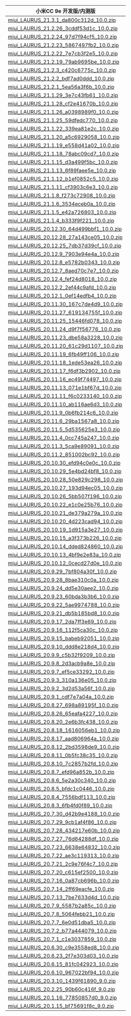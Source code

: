 | 小米CC 9e  开发版/内测版    |
| ---- |
| [miui_LAURUS_21.3.1_da800c312d_10.0.zip](https://hugeota.d.miui.com/21.3.1/miui_LAURUS_21.3.1_da800c312d_10.0.zip)    |
| [miui_LAURUS_21.2.26_3cddf53d1c_10.0.zip](https://hugeota.d.miui.com/21.2.26/miui_LAURUS_21.2.26_3cddf53d1c_10.0.zip)    |
| [miui_LAURUS_21.2.24_97d7f94cf5_10.0.zip](https://hugeota.d.miui.com/21.2.24/miui_LAURUS_21.2.24_97d7f94cf5_10.0.zip)    |
| [miui_LAURUS_21.2.23_5867497fb2_10.0.zip](https://hugeota.d.miui.com/21.2.23/miui_LAURUS_21.2.23_5867497fb2_10.0.zip)    |
| [miui_LAURUS_21.2.22_7e7cb3f2e5_10.0.zip](https://hugeota.d.miui.com/21.2.22/miui_LAURUS_21.2.22_7e7cb3f2e5_10.0.zip)    |
| [miui_LAURUS_21.2.19_79ab9695be_10.0.zip](https://hugeota.d.miui.com/21.2.19/miui_LAURUS_21.2.19_79ab9695be_10.0.zip)    |
| [miui_LAURUS_21.2.3_c420c6775c_10.0.zip](https://hugeota.d.miui.com/21.2.3/miui_LAURUS_21.2.3_c420c6775c_10.0.zip)    |
| [miui_LAURUS_21.2.2_bdf7ad0ddd_10.0.zip](https://hugeota.d.miui.com/21.2.2/miui_LAURUS_21.2.2_bdf7ad0ddd_10.0.zip)    |
| [miui_LAURUS_21.2.1_5ea56a3f6b_10.0.zip](https://hugeota.d.miui.com/21.2.1/miui_LAURUS_21.2.1_5ea56a3f6b_10.0.zip)    |
| [miui_LAURUS_21.1.29_3e7c43fb61_10.0.zip](https://hugeota.d.miui.com/21.1.29/miui_LAURUS_21.1.29_3e7c43fb61_10.0.zip)    |
| [miui_LAURUS_21.1.28_cf2e41670b_10.0.zip](https://hugeota.d.miui.com/21.1.28/miui_LAURUS_21.1.28_cf2e41670b_10.0.zip)    |
| [miui_LAURUS_21.1.26_a0398989f0_10.0.zip](https://hugeota.d.miui.com/21.1.26/miui_LAURUS_21.1.26_a0398989f0_10.0.zip)    |
| [miui_LAURUS_21.1.25_59dfedc770_10.0.zip](https://hugeota.d.miui.com/21.1.25/miui_LAURUS_21.1.25_59dfedc770_10.0.zip)    |
| [miui_LAURUS_21.1.22_339ea81e2c_10.0.zip](https://hugeota.d.miui.com/21.1.22/miui_LAURUS_21.1.22_339ea81e2c_10.0.zip)    |
| [miui_LAURUS_21.1.20_a5c6929058_10.0.zip](https://hugeota.d.miui.com/21.1.20/miui_LAURUS_21.1.20_a5c6929058_10.0.zip)    |
| [miui_LAURUS_21.1.19_e558d41a02_10.0.zip](https://hugeota.d.miui.com/21.1.19/miui_LAURUS_21.1.19_e558d41a02_10.0.zip)    |
| [miui_LAURUS_21.1.18_78abc09cd7_10.0.zip](https://hugeota.d.miui.com/21.1.18/miui_LAURUS_21.1.18_78abc09cd7_10.0.zip)    |
| [miui_LAURUS_21.1.15_d3a499f5bc_10.0.zip](https://hugeota.d.miui.com/21.1.15/miui_LAURUS_21.1.15_d3a499f5bc_10.0.zip)    |
| [miui_LAURUS_21.1.13_6f89faee5e_10.0.zip](https://hugeota.d.miui.com/21.1.13/miui_LAURUS_21.1.13_6f89faee5e_10.0.zip)    |
| [miui_LAURUS_21.1.12_b1ef0852c5_10.0.zip](https://hugeota.d.miui.com/21.1.12/miui_LAURUS_21.1.12_b1ef0852c5_10.0.zip)    |
| [miui_LAURUS_21.1.11_cf3903c6e3_10.0.zip](https://hugeota.d.miui.com/21.1.11/miui_LAURUS_21.1.11_cf3903c6e3_10.0.zip)    |
| [miui_LAURUS_21.1.8_f273c72908_10.0.zip](https://hugeota.d.miui.com/21.1.8/miui_LAURUS_21.1.8_f273c72908_10.0.zip)    |
| [miui_LAURUS_21.1.6_3534eceb0a_10.0.zip](https://hugeota.d.miui.com/21.1.6/miui_LAURUS_21.1.6_3534eceb0a_10.0.zip)    |
| [miui_LAURUS_21.1.5_e42a726803_10.0.zip](https://hugeota.d.miui.com/21.1.5/miui_LAURUS_21.1.5_e42a726803_10.0.zip)    |
| [miui_LAURUS_21.1.4_b333f9f221_10.0.zip](https://hugeota.d.miui.com/21.1.4/miui_LAURUS_21.1.4_b333f9f221_10.0.zip)    |
| [miui_LAURUS_20.12.30_64d499bbf1_10.0.zip](https://hugeota.d.miui.com/20.12.30/miui_LAURUS_20.12.30_64d499bbf1_10.0.zip)    |
| [miui_LAURUS_20.12.28_27a143ce05_10.0.zip](https://hugeota.d.miui.com/20.12.28/miui_LAURUS_20.12.28_27a143ce05_10.0.zip)    |
| [miui_LAURUS_20.12.25_7db37d39cf_10.0.zip](https://hugeota.d.miui.com/20.12.25/miui_LAURUS_20.12.25_7db37d39cf_10.0.zip)    |
| [miui_LAURUS_20.12.9_7903e94e4a_10.0.zip](https://hugeota.d.miui.com/20.12.9/miui_LAURUS_20.12.9_7903e94e4a_10.0.zip)    |
| [miui_LAURUS_20.12.8_e5782b0343_10.0.zip](https://hugeota.d.miui.com/20.12.8/miui_LAURUS_20.12.8_e5782b0343_10.0.zip)    |
| [miui_LAURUS_20.12.7_8aed70c7e7_10.0.zip](https://hugeota.d.miui.com/20.12.7/miui_LAURUS_20.12.7_8aed70c7e7_10.0.zip)    |
| [miui_LAURUS_20.12.4_fef24d8018_10.0.zip](https://hugeota.d.miui.com/20.12.4/miui_LAURUS_20.12.4_fef24d8018_10.0.zip)    |
| [miui_LAURUS_20.12.2_2ef44c9afd_10.0.zip](https://hugeota.d.miui.com/20.12.2/miui_LAURUS_20.12.2_2ef44c9afd_10.0.zip)    |
| [miui_LAURUS_20.12.1_0ef14edfb4_10.0.zip](https://hugeota.d.miui.com/20.12.1/miui_LAURUS_20.12.1_0ef14edfb4_10.0.zip)    |
| [miui_LAURUS_20.11.30_167c7de4d9_10.0.zip](https://hugeota.d.miui.com/20.11.30/miui_LAURUS_20.11.30_167c7de4d9_10.0.zip)    |
| [miui_LAURUS_20.11.27_619134755f_10.0.zip](https://hugeota.d.miui.com/20.11.27/miui_LAURUS_20.11.27_619134755f_10.0.zip)    |
| [miui_LAURUS_20.11.25_15446fd078_10.0.zip](https://hugeota.d.miui.com/20.11.25/miui_LAURUS_20.11.25_15446fd078_10.0.zip)    |
| [miui_LAURUS_20.11.24_d9f7f56776_10.0.zip](https://hugeota.d.miui.com/20.11.24/miui_LAURUS_20.11.24_d9f7f56776_10.0.zip)    |
| [miui_LAURUS_20.11.23_dbe58a3228_10.0.zip](https://hugeota.d.miui.com/20.11.23/miui_LAURUS_20.11.23_dbe58a3228_10.0.zip)    |
| [miui_LAURUS_20.11.20_61c29d1107_10.0.zip](https://hugeota.d.miui.com/20.11.20/miui_LAURUS_20.11.20_61c29d1107_10.0.zip)    |
| [miui_LAURUS_20.11.19_6fb49ff106_10.0.zip](https://hugeota.d.miui.com/20.11.19/miui_LAURUS_20.11.19_6fb49ff106_10.0.zip)    |
| [miui_LAURUS_20.11.18_1ede53ea26_10.0.zip](https://hugeota.d.miui.com/20.11.18/miui_LAURUS_20.11.18_1ede53ea26_10.0.zip)    |
| [miui_LAURUS_20.11.17_f6df3b2902_10.0.zip](https://hugeota.d.miui.com/20.11.17/miui_LAURUS_20.11.17_f6df3b2902_10.0.zip)    |
| [miui_LAURUS_20.11.16_ec49f74497_10.0.zip](https://hugeota.d.miui.com/20.11.16/miui_LAURUS_20.11.16_ec49f74497_10.0.zip)    |
| [miui_LAURUS_20.11.13_071e1bf67d_10.0.zip](https://hugeota.d.miui.com/20.11.13/miui_LAURUS_20.11.13_071e1bf67d_10.0.zip)    |
| [miui_LAURUS_20.11.11_f6c0233140_10.0.zip](https://hugeota.d.miui.com/20.11.11/miui_LAURUS_20.11.11_f6c0233140_10.0.zip)    |
| [miui_LAURUS_20.11.10_ab116ae6d3_10.0.zip](https://hugeota.d.miui.com/20.11.10/miui_LAURUS_20.11.10_ab116ae6d3_10.0.zip)    |
| [miui_LAURUS_20.11.9_0b6fb214c6_10.0.zip](https://hugeota.d.miui.com/20.11.9/miui_LAURUS_20.11.9_0b6fb214c6_10.0.zip)    |
| [miui_LAURUS_20.11.6_29ba1567a8_10.0.zip](https://hugeota.d.miui.com/20.11.6/miui_LAURUS_20.11.6_29ba1567a8_10.0.zip)    |
| [miui_LAURUS_20.11.5_5d535625e3_10.0.zip](https://hugeota.d.miui.com/20.11.5/miui_LAURUS_20.11.5_5d535625e3_10.0.zip)    |
| [miui_LAURUS_20.11.4_0cc745a247_10.0.zip](https://hugeota.d.miui.com/20.11.4/miui_LAURUS_20.11.4_0cc745a247_10.0.zip)    |
| [miui_LAURUS_20.11.3_5ca9e89091_10.0.zip](https://hugeota.d.miui.com/20.11.3/miui_LAURUS_20.11.3_5ca9e89091_10.0.zip)    |
| [miui_LAURUS_20.11.2_851002bc92_10.0.zip](https://hugeota.d.miui.com/20.11.2/miui_LAURUS_20.11.2_851002bc92_10.0.zip)    |
| [miui_LAURUS_20.10.30_efd94c0e0c_10.0.zip](https://hugeota.d.miui.com/20.10.30/miui_LAURUS_20.10.30_efd94c0e0c_10.0.zip)    |
| [miui_LAURUS_20.10.29_5e4bd24bf8_10.0.zip](https://hugeota.d.miui.com/20.10.29/miui_LAURUS_20.10.29_5e4bd24bf8_10.0.zip)    |
| [miui_LAURUS_20.10.28_50e829c298_10.0.zip](https://hugeota.d.miui.com/20.10.28/miui_LAURUS_20.10.28_50e829c298_10.0.zip)    |
| [miui_LAURUS_20.10.27_193d94ec05_10.0.zip](https://hugeota.d.miui.com/20.10.27/miui_LAURUS_20.10.27_193d94ec05_10.0.zip)    |
| [miui_LAURUS_20.10.26_5bb507f196_10.0.zip](https://hugeota.d.miui.com/20.10.26/miui_LAURUS_20.10.26_5bb507f196_10.0.zip)    |
| [miui_LAURUS_20.10.22_e1c0e25b76_10.0.zip](https://hugeota.d.miui.com/20.10.22/miui_LAURUS_20.10.22_e1c0e25b76_10.0.zip)    |
| [miui_LAURUS_20.10.21_de379a279a_10.0.zip](https://hugeota.d.miui.com/20.10.21/miui_LAURUS_20.10.21_de379a279a_10.0.zip)    |
| [miui_LAURUS_20.10.20_4d223cad94_10.0.zip](https://hugeota.d.miui.com/20.10.20/miui_LAURUS_20.10.20_4d223cad94_10.0.zip)    |
| [miui_LAURUS_20.10.19_1d915a3e27_10.0.zip](https://hugeota.d.miui.com/20.10.19/miui_LAURUS_20.10.19_1d915a3e27_10.0.zip)    |
| [miui_LAURUS_20.10.15_a3f373b226_10.0.zip](https://hugeota.d.miui.com/20.10.15/miui_LAURUS_20.10.15_a3f373b226_10.0.zip)    |
| [miui_LAURUS_20.10.14_dded824860_10.0.zip](https://hugeota.d.miui.com/20.10.14/miui_LAURUS_20.10.14_dded824860_10.0.zip)    |
| [miui_LAURUS_20.10.13_4bf9e2e83a_10.0.zip](https://hugeota.d.miui.com/20.10.13/miui_LAURUS_20.10.13_4bf9e2e83a_10.0.zip)    |
| [miui_LAURUS_20.10.12_0cecd27d0e_10.0.zip](https://hugeota.d.miui.com/20.10.12/miui_LAURUS_20.10.12_0cecd27d0e_10.0.zip)    |
| [miui_LAURUS_20.9.29_7bf804a30f_10.0.zip](https://hugeota.d.miui.com/20.9.29/miui_LAURUS_20.9.29_7bf804a30f_10.0.zip)    |
| [miui_LAURUS_20.9.28_8bae310c0a_10.0.zip](https://hugeota.d.miui.com/20.9.28/miui_LAURUS_20.9.28_8bae310c0a_10.0.zip)    |
| [miui_LAURUS_20.9.24_dd5e30aee2_10.0.zip](https://hugeota.d.miui.com/20.9.24/miui_LAURUS_20.9.24_dd5e30aee2_10.0.zip)    |
| [miui_LAURUS_20.9.23_60bda3b3b6_10.0.zip](https://hugeota.d.miui.com/20.9.23/miui_LAURUS_20.9.23_60bda3b3b6_10.0.zip)    |
| [miui_LAURUS_20.9.22_5ae9974788_10.0.zip](https://hugeota.d.miui.com/20.9.22/miui_LAURUS_20.9.22_5ae9974788_10.0.zip)    |
| [miui_LAURUS_20.9.21_db5b185bd8_10.0.zip](https://hugeota.d.miui.com/20.9.21/miui_LAURUS_20.9.21_db5b185bd8_10.0.zip)    |
| [miui_LAURUS_20.9.17_2da7ff3e69_10.0.zip](https://hugeota.d.miui.com/20.9.17/miui_LAURUS_20.9.17_2da7ff3e69_10.0.zip)    |
| [miui_LAURUS_20.9.16_112f5ca30c_10.0.zip](https://hugeota.d.miui.com/20.9.16/miui_LAURUS_20.9.16_112f5ca30c_10.0.zip)    |
| [miui_LAURUS_20.9.15_babeb92051_10.0.zip](https://hugeota.d.miui.com/20.9.15/miui_LAURUS_20.9.15_babeb92051_10.0.zip)    |
| [miui_LAURUS_20.9.10_ddd8e218d4_10.0.zip](https://hugeota.d.miui.com/20.9.10/miui_LAURUS_20.9.10_ddd8e218d4_10.0.zip)    |
| [miui_LAURUS_20.9.9_c5b32f9209_10.0.zip](https://hugeota.d.miui.com/20.9.9/miui_LAURUS_20.9.9_c5b32f9209_10.0.zip)    |
| [miui_LAURUS_20.9.8_2d3acb9a8e_10.0.zip](https://hugeota.d.miui.com/20.9.8/miui_LAURUS_20.9.8_2d3acb9a8e_10.0.zip)    |
| [miui_LAURUS_20.9.7_ef5ce33292_10.0.zip](https://hugeota.d.miui.com/20.9.7/miui_LAURUS_20.9.7_ef5ce33292_10.0.zip)    |
| [miui_LAURUS_20.9.3_310a136e05_10.0.zip](https://hugeota.d.miui.com/20.9.3/miui_LAURUS_20.9.3_310a136e05_10.0.zip)    |
| [miui_LAURUS_20.9.2_3d2d53a56f_10.0.zip](https://hugeota.d.miui.com/20.9.2/miui_LAURUS_20.9.2_3d2d53a56f_10.0.zip)    |
| [miui_LAURUS_20.9.1_cdf7e7a04a_10.0.zip](https://hugeota.d.miui.com/20.9.1/miui_LAURUS_20.9.1_cdf7e7a04a_10.0.zip)    |
| [miui_LAURUS_20.8.27_698a89195f_10.0.zip](https://hugeota.d.miui.com/20.8.27/miui_LAURUS_20.8.27_698a89195f_10.0.zip)    |
| [miui_LAURUS_20.8.26_65eafa4227_10.0.zip](https://hugeota.d.miui.com/20.8.26/miui_LAURUS_20.8.26_65eafa4227_10.0.zip)    |
| [miui_LAURUS_20.8.20_2e6b3fc438_10.0.zip](https://hugeota.d.miui.com/20.8.20/miui_LAURUS_20.8.20_2e6b3fc438_10.0.zip)    |
| [miui_LAURUS_20.8.18_1616056eb1_10.0.zip](https://hugeota.d.miui.com/20.8.18/miui_LAURUS_20.8.18_1616056eb1_10.0.zip)    |
| [miui_LAURUS_20.8.17_aad806964a_10.0.zip](https://hugeota.d.miui.com/20.8.17/miui_LAURUS_20.8.17_aad806964a_10.0.zip)    |
| [miui_LAURUS_20.8.12_2bd3598de9_10.0.zip](https://hugeota.d.miui.com/20.8.12/miui_LAURUS_20.8.12_2bd3598de9_10.0.zip)    |
| [miui_LAURUS_20.8.11_0b5fc38c35_10.0.zip](https://hugeota.d.miui.com/20.8.11/miui_LAURUS_20.8.11_0b5fc38c35_10.0.zip)    |
| [miui_LAURUS_20.8.10_7c2857b2fd_10.0.zip](https://hugeota.d.miui.com/20.8.10/miui_LAURUS_20.8.10_7c2857b2fd_10.0.zip)    |
| [miui_LAURUS_20.8.7_efd96a852b_10.0.zip](https://hugeota.d.miui.com/20.8.7/miui_LAURUS_20.8.7_efd96a852b_10.0.zip)    |
| [miui_LAURUS_20.8.6_5e2a30c340_10.0.zip](https://hugeota.d.miui.com/20.8.6/miui_LAURUS_20.8.6_5e2a30c340_10.0.zip)    |
| [miui_LAURUS_20.8.5_bfdc1c0446_10.0.zip](https://hugeota.d.miui.com/20.8.5/miui_LAURUS_20.8.5_bfdc1c0446_10.0.zip)    |
| [miui_LAURUS_20.8.4_7556bdf113_10.0.zip](https://hugeota.d.miui.com/20.8.4/miui_LAURUS_20.8.4_7556bdf113_10.0.zip)    |
| [miui_LAURUS_20.8.3_6fb4fd0f89_10.0.zip](https://hugeota.d.miui.com/20.8.3/miui_LAURUS_20.8.3_6fb4fd0f89_10.0.zip)    |
| [miui_LAURUS_20.7.30_d42b9e4188_10.0.zip](https://hugeota.d.miui.com/20.7.30/miui_LAURUS_20.7.30_d42b9e4188_10.0.zip)    |
| [miui_LAURUS_20.7.29_9cb1af4f86_10.0.zip](https://hugeota.d.miui.com/20.7.29/miui_LAURUS_20.7.29_9cb1af4f86_10.0.zip)    |
| [miui_LAURUS_20.7.28_434217e60b_10.0.zip](https://hugeota.d.miui.com/20.7.28/miui_LAURUS_20.7.28_434217e60b_10.0.zip)    |
| [miui_LAURUS_20.7.27_76d64288df_10.0.zip](https://hugeota.d.miui.com/20.7.27/miui_LAURUS_20.7.27_76d64288df_10.0.zip)    |
| [miui_LAURUS_20.7.23_6638e64832_10.0.zip](https://hugeota.d.miui.com/20.7.23/miui_LAURUS_20.7.23_6638e64832_10.0.zip)    |
| [miui_LAURUS_20.7.22_ae3c119313_10.0.zip](https://hugeota.d.miui.com/20.7.22/miui_LAURUS_20.7.22_ae3c119313_10.0.zip)    |
| [miui_LAURUS_20.7.21_2c9e76f4c7_10.0.zip](https://hugeota.d.miui.com/20.7.21/miui_LAURUS_20.7.21_2c9e76f4c7_10.0.zip)    |
| [miui_LAURUS_20.7.20_c615ef2500_10.0.zip](https://hugeota.d.miui.com/20.7.20/miui_LAURUS_20.7.20_c615ef2500_10.0.zip)    |
| [miui_LAURUS_20.7.16_0a87cb696b_10.0.zip](https://hugeota.d.miui.com/20.7.16/miui_LAURUS_20.7.16_0a87cb696b_10.0.zip)    |
| [miui_LAURUS_20.7.14_2ff69eacfe_10.0.zip](https://hugeota.d.miui.com/20.7.14/miui_LAURUS_20.7.14_2ff69eacfe_10.0.zip)    |
| [miui_LAURUS_20.7.13_7be7633d4d_10.0.zip](https://hugeota.d.miui.com/20.7.13/miui_LAURUS_20.7.13_7be7633d4d_10.0.zip)    |
| [miui_LAURUS_20.7.9_5587b2a85c_10.0.zip](https://hugeota.d.miui.com/20.7.9/miui_LAURUS_20.7.9_5587b2a85c_10.0.zip)    |
| [miui_LAURUS_20.7.8_5064febb21_10.0.zip](https://hugeota.d.miui.com/20.7.8/miui_LAURUS_20.7.8_5064febb21_10.0.zip)    |
| [miui_LAURUS_20.7.7_6e0d51dba5_10.0.zip](https://hugeota.d.miui.com/20.7.7/miui_LAURUS_20.7.7_6e0d51dba5_10.0.zip)    |
| [miui_LAURUS_20.7.2_b77a444079_10.0.zip](https://hugeota.d.miui.com/20.7.2/miui_LAURUS_20.7.2_b77a444079_10.0.zip)    |
| [miui_LAURUS_20.7.1_c1e3037859_10.0.zip](https://hugeota.d.miui.com/20.7.1/miui_LAURUS_20.7.1_c1e3037859_10.0.zip)    |
| [miui_LAURUS_20.6.30_c9e3558ed8_10.0.zip](https://hugeota.d.miui.com/20.6.30/miui_LAURUS_20.6.30_c9e3558ed8_10.0.zip)    |
| [miui_LAURUS_20.6.23_2f7e303d03_10.0.zip](https://hugeota.d.miui.com/20.6.23/miui_LAURUS_20.6.23_2f7e303d03_10.0.zip)    |
| [miui_LAURUS_20.6.15_81fc042923_10.0.zip](https://hugeota.d.miui.com/20.6.15/miui_LAURUS_20.6.15_81fc042923_10.0.zip)    |
| [miui_LAURUS_20.6.10_967022bf94_10.0.zip](https://hugeota.d.miui.com/20.6.10/miui_LAURUS_20.6.10_967022bf94_10.0.zip)    |
| [miui_LAURUS_20.3.10_1439f61890_9.0.zip](https://hugeota.d.miui.com/20.3.10/miui_LAURUS_20.3.10_1439f61890_9.0.zip)    |
| [miui_LAURUS_20.2.25_90b60c416f_9.0.zip](https://hugeota.d.miui.com/20.2.25/miui_LAURUS_20.2.25_90b60c416f_9.0.zip)    |
| [miui_LAURUS_20.1.16_77850857d0_9.0.zip](https://hugeota.d.miui.com/20.1.16/miui_LAURUS_20.1.16_77850857d0_9.0.zip)    |
| [miui_LAURUS_20.1.15_bf75691f8c_9.0.zip](https://hugeota.d.miui.com/20.1.15/miui_LAURUS_20.1.15_bf75691f8c_9.0.zip)    |
